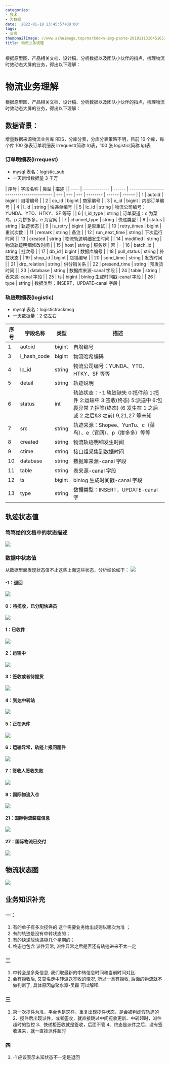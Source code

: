 ```yaml
---
categories:
- 技术
- 大数据
date: '2022-01-18 23:45:57+08:00'
tags:
- 业务
thumbnailImage: //www.azheimage.top/markdown-img-paste-20181113164516536.png
title: 物流业务梳理
---
```


根据原型图、产品相关文档、设计稿、分析数据以及团队小伙伴的指点，梳理物流时效动态大屏的业务，得出以下理解：

<!--more-->

# 物流业务理解

根据原型图、产品相关文档、设计稿、分析数据以及团队小伙伴的指点，梳理物流时效动态大屏的业务，得出以下理解：

## 数据背景：

增量数据来源物流业务库 RDS，分库分表，分库分表策略不明，目前 16 个库，每个库 100 张表订单明细表 lrrequest(简称 lr)表，100 张 logistic(简称 lg)表

### 订单明细表(lrrequest)

- mysql 表名：logistic_sub
- 一天新增数据量 3 千万

| 序号 | 字段名称      | 类型   | 描述                                     |
| ---- | ------------- | ------ | ---------------------------------------- | --- | --- | --- | -------- | ------ | ------ |
| 1    | autoid        | bigint | 自增编号                                 |
| 2    | co_id         | bigint | 商家编号                                 |
| 3    | o_id          | bigint | 内部订单编号                             |
| 4    | l_id          | string | 快递单编号                               |
| 5    | lc_id         | string | 物流公司编号：YUNDA、YTO、HTKY、SF 等等  |
| 6    | l_id_type     | string | 订单渠道：c 为菜鸟，p 为拼多多，e 为官网 |
| 7    | channel_type  | string | 快递类型                                 |
| 8    | status        | string | 轨迹状态                                 |
| 9    | is_retry      | bigint | 是否重试                                 |
| 10   | retry_times   | bigint | 重试次数                                 |
| 11   | remark        | string | 备注                                     |
| 12   | run_next_time | string | 下次运行时间                             |
| 13   | created       | string | 物流轨迹明细发生时间                     |
| 14   | modified      | string | 物流轨迹明细修改时间                     |
| 15   | host          | string | 服务器                                   | 否  | -   | 16  | batch_id | string | 批次号 |
| 17   | db_id         | bigint | 数据库编号                               |
| 18   | pull_status   | string | 补拉状态                                 |
| 19   | shop_id       | bigint | 店铺编号                                 |
| 20   | send_time     | string | 发货时间                                 |
| 21   | drp_relation  | string | 供分销关系                               |
| 22   | presend_time  | string | 预发货时间                               |
| 23   | database      | string | 数据库来源-canal 字段                    |
| 24   | table         | string | 表来源-canal 字段                        |
| 25   | ts            | bigint | binlog 生成时间戳-canal 字段             |
| 26   | type          | string | 数据类型：INSERT，UPDATE-canal 字段      |

### 轨迹明细表(logistic)

- mysql 表名：logistictrackmsg
- 一天数据量：2 亿左右

| 序号 | 字段名称    | 类型   | 描述                                                                                                                                           |
| ---- | ----------- | ------ | ---------------------------------------------------------------------------------------------------------------------------------------------- |
| 1    | autoid      | bigint | 自增编号                                                                                                                                       |
| 3    | l_hash_code | bigint | 物流哈希编码                                                                                                                                   |
| 4    | lc_id       | string | 物流公司编号：YUNDA、YTO、HTKY、SF 等等                                                                                                        |
| 5    | detail      | string | 轨迹说明                                                                                                                                       |
| 6    | status      | int    | 轨迹状态：-1:轨迹缺失 0:揽件前 1:揽件 2:运输中 3:签收(终态) 5:派送中 6:包裹异常 7:拒签(终态) (6 发生在 1 之后 或 2 之后&3 之前) 9,21,27 等未知 |
| 7    | src         | string | 轨迹来源：Shopee、YunTu、c（菜鸟）、e（官网）、p（拼多多）等等                                                                                 |
| 8    | created     | string | 物流轨迹明细发生时间                                                                                                                           |
| 9    | ctime       | string | 接口组采集到数据时间                                                                                                                           |
| 10   | database    | string | 数据库来源-canal 字段                                                                                                                          |
| 11   | table       | string | 表来源-canal 字段                                                                                                                              |
| 12   | ts          | bigint | binlog 生成时间戳-canal 字段                                                                                                                   |
| 13   | type        | string | 数据类型：INSERT，UPDATE-canal 字                                                                                                              |

## 轨迹状态值

### 笃笃给的文档中的状态描述

![](https://www.azheimage.top/markdown-img-paste-20210715173630398.png)

### 数据中状态值

从数据里面发现状态值不止这些上面这些状态，分析结论如下：
![](https://www.azheimage.top/markdown-img-paste-2021071517441869.png)

#### -1：退回

![](https://www.azheimage.top/markdown-img-paste-2021071517454639.png)

#### 0：待揽收，已分配快递员

![](https://www.azheimage.top/markdown-img-paste-20210715175006998.png)

#### 1：已收件

![](https://www.azheimage.top/markdown-img-paste-20210715175038695.png)

#### 2：运输中

![](https://www.azheimage.top/markdown-img-paste-20210715174646292.png)

#### 3：签收或者待提货

![](https://www.azheimage.top/markdown-img-paste-2021071517493288.png)

#### 4：到达中转站

![](https://www.azheimage.top/markdown-img-paste-20210715174726156.png)

#### 5：正在派件

![](https://www.azheimage.top/markdown-img-paste-20210715174841865.png)

#### 6：运输异常，轨迹上报问题件

![](https://www.azheimage.top/markdown-img-paste-20210715175106789.png)

#### 7：签收人签收失败

![](https://www.azheimage.top/markdown-img-paste-2021071517512681.png)

#### 9：国际物流入仓

![](https://www.azheimage.top/markdown-img-paste-20210715175215620.png)

#### 21：国际物流装载信息

![](https://www.azheimage.top/markdown-img-paste-20210715175324131.png)

#### 27：国际物流已交付

![](https://www.azheimage.top/markdown-img-paste-20210715175410970.png)

## 物流状态图

![](https://www.azheimage.top/markdown-img-paste-2021071518022407.png)

## 业务知识补充

### 一：

1. 有的单子有多次揽件的 这个需要业务给出规则以哪次为准 ；
2. 有的轨迹是没有中转状态的；
3. 有的快递放快递柜几个星期的；
4. 终态也包含 派件异常, 派件异常之后是否还有轨迹进来不太一定

### 二

1. 中转会是多条信息, 我们取最新的中转信息时间和当前时间对比.
2. 会有拒收后, 又莫名走中转派送签收的情况, 所以一旦有拒收, 后面的物流就不做判断了, 具体原因@聚水潭-吴磊 可以解释.

### 三

1. 第一次揽件为准，平台也是这样。重复出现揽件状态，是会被判虚假轨迹的
   2、揽件后出现派件，或者签收，就直接跳过中间揽收更新、中转超时，派件超时的监控
   3、快递柜签收就是签收，后面不管
   4、终态是派件之后，没有签收进来，就一直挂派件超时

### 四

1. -1 应该表示未知状态不一定是退回
